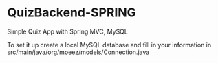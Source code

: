 # QuizBackend-SPRING
Simple Quiz App with Spring MVC, MySQL

To set it up create a local MySQL database and fill in your information in src/main/java/org/moeez/models/Connection.java
